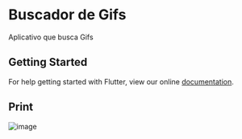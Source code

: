 # Buscador de Gifs

Aplicativo que busca Gifs

## Getting Started

For help getting started with Flutter, view our online
[documentation](https://flutter.io/).

## Print

![image](https://user-images.githubusercontent.com/5832193/48271438-799b2880-e423-11e8-87e6-fd8bccf8314e.png)
